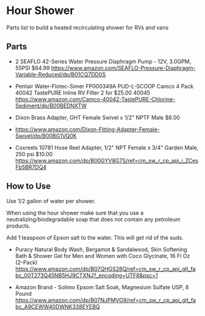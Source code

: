 # Hour Shower

Parts list to build a heated recirculating shower for RVs and vans

## Parts
- 2 SEAFLO 42-Series Water Pressure Diaphragm Pump - 12V, 3.0GPM, 55PSI  $64.99 https://www.amazon.com/SEAFLO-Pressure-Diaphragm-Variable-Reduced/dp/B01CQ7DD0S

- Pentair Water-Flotec-Simer FP000349A PUD-L-SCOOP Camco 4 Pack 40042 TastePURE Inline RV Filter 2 for $25.00 40045 https://www.amazon.com/Camco-40042-TastePURE-Chlorine-Sediment/dp/B00BEDNXTW

- Dixon Brass Adapter, GHT Female Swivel x 1/2" NPTF Male $8.00
- https://www.amazon.com/Dixon-Fitting-Adapter-Female-Swivel/dp/B00BG1VQ0K

- Coxreels 10781 Hose Reel Adapter, 1/2" NPT Female x 3/4" Garden Male, 250 psi $10.00
https://www.amazon.com/dp/B00GYV8G7S/ref=cm_sw_r_cp_api_i_ZCesFb5BR7DQ4

## How to Use
Use 1/2 gallon of water per shower.

When using the hour shower make sure that you use a neutralizing/biodegradable soap that does not contain any petroleum products.

Add 1 teaspoon of Epson salt to the water. This will get rid of the suds.

- Puracy Natural Body Wash, Bergamot & Sandalwood, Skin Softening Bath & Shower Gel for Men and Women with Coco Glycinate, 16 Fl Oz (2-Pack) https://www.amazon.com/dp/B07QHGS28Q/ref=cm_sw_r_cp_api_glt_fabc_00T273Q45NB5HJ9CTXNJ?_encoding=UTF8&psc=1

- Amazon Brand - Solimo Epsom Salt Soak, Magnesium Sulfate USP, 8 Pound https://www.amazon.com/dp/B07NJPMVG9/ref=cm_sw_r_cp_api_glt_fabc_A9CEWW40DWNK338EYEBQ
